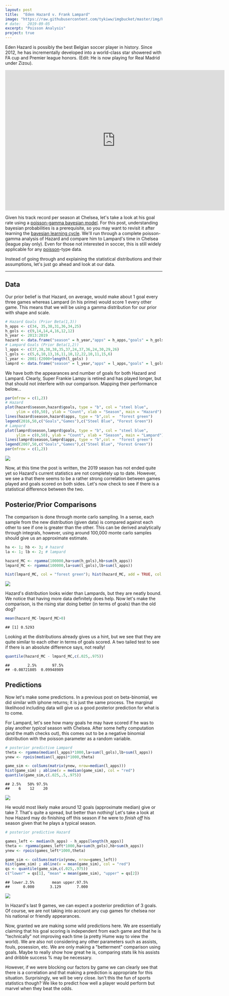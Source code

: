 ```yaml
---
layout: post
title:  "Eden Hazard v. Frank Lampard"
image: "https://raw.githubusercontent.com/tykiww/imgbucket/master/img/Hazard/2.png"
# date:   2019-09-05
excerpt: "Poisson Analysis"
project: true
---
```


Eden Hazard is possibly the best Belgian soccer player in history. Since 2012, he has incrementally developed into a world-class star showered with FA cup and Premier league honors. (Edit: He is now playing for Real Madrid under Zizou).

<iframe width="703" height="450" src="https://www.youtube.com/embed/bjW5yJB40KE" frameborder="0" allow="accelerometer; autoplay; encrypted-media; gyroscope; picture-in-picture" allowfullscreen></iframe>

Given his track record per season at Chelsea, let's take a look at his goal rate using a [poisson-gamma bayesian model](). For this post, understanding bayesian probabilities is a prerequisite, so you may want to revisit it after learning the [bayesian learning cycle](https://en.wikipedia.org/wiki/Bayesian_inference). We'll run through a complete poisson-gamma analysis of Hazard and compare him to Lampard's time in Chelsea (league play only). Even for those not interested in soccer, this is still widely applicable for any [poisson](https://en.wikipedia.org/wiki/Poisson_distribution)-type data. 

Instead of going through and explaining the statistical distributions and their assumptions, let's just go ahead and look at our data.

<hr>

## Data

Our prior belief is that Hazard, on average, would make about 1 goal every three games whereas Lampard (in his prime) would score 1 every other game. This means that we will be using a gamma distribution for our prior with shape and scale.

```r
# Hazard Goals (Prior Beta(1,3))
h_apps <- c(34, 35,38,31,36,34,25)
h_gols <- c(9,14,14,4,16,12,12)
h_year <- 2013:2019
hazard <- data.frame("season" = h_year,"apps" = h_apps,"goals" = h_gols)
# Lampard Goals (Prior Beta(1,2))
l_apps <- c(37,38,38,38,35,37,24,37,36,24,30,29,26)
l_gols <- c(5,6,10,13,16,11,10,12,22,10,11,15,6)
l_year <- 2001:(2000+length(l_gols) )
lamprd <- data.frame("season" = l_year,"apps" = l_apps,"goals" = l_gols)
```

We have both the appearances and number of goals for both Hazard and Lampard. Clearly, Super Frankie Lampy is retired and has played longer, but that should not interfere with our comparison. Mapping their performance below...

```r
par(mfrow = c(1,2))
# Hazard
plot(hazard$season,hazard$goals, type = "b", col = "steel blue",
     ylim = c(0,50), ylab = "Count", xlab = "Season", main = "Hazard")
lines(hazard$season,hazard$apps, type = "b",col =  "forest green")
legend(2016,50,c("Goals","Games"),c("Steel Blue", "Forest Green"))
# Lampard
plot(lamprd$season,lamprd$goals, type = "b", col = "steel blue",
     ylim = c(0,50), ylab = "Count", xlab = "Season", main = "Lampard")
lines(lamprd$season,lamprd$apps, type = "b",col =  "forest green")
legend(2007,50,c("Goals","Games"),c("Steel Blue", "Forest Green"))
par(mfrow = c(1,2))
```

![](https://raw.githubusercontent.com/tykiww/imgbucket/master/img/Hazard/1.png)

Now, at this time the post is written, the 2019 season has not ended quite yet so Hazard's current statistics are not completely up to date. However, we see a that there seems to be a rather strong correlation between games played and goals scored on both sides. Let's now check to see if there is a statistical difference between the two. 

## Posterior/Prior Comparisons

The comparison is done through monte carlo sampling. In a sense, each sample from the new distribution (given data) is compared against each other to see if one is greater than the other. This can be derived analytically through integrals, however, using around 100,000 monte carlo samples should give us an approximate estimate.

```r
ha <- 1; hb <- 3; # hazard
la <- 1; lb <- 2; # lampard

hazard_MC <- rgamma(100000,ha+sum(h_gols),hb+sum(h_apps))
lmpard_MC <- rgamma(100000,la+sum(l_gols),lb+sum(l_apps))

hist(lmpard_MC, col = "forest green"); hist(hazard_MC, add = TRUE, col = "steel blue");
```

![](https://raw.githubusercontent.com/tykiww/imgbucket/master/img/Hazard/2.png)

Hazard's distribution looks wider than Lampards, but they are neatly bound. We notice that having more data definitely does help. Now let's make the comparison, is the rising star doing better (in terms of goals) than the old dog?

```r
mean(hazard_MC-lmpard_MC>0) 
```

    ## [1] 0.5293

Looking at the distributions already gives us a hint, but we see that they are quite similar to each other in terms of goals scored. A two tailed test to see if there is an absolute difference says, not really!

```r
quantile(hazard_MC - lmpard_MC,c(.025,.975))
```

    ##        2.5%       97.5% 
    ## -0.08721805  0.09948989

## Predictions

Now let's make some predictions. In a previous post on beta-binomial, we did similar with iphone returns; it is just the same process. The marginal likelihood including data will give us a good posterior prediction for what is to come.

For Lampard, let's see how many goals he may have scored if he was to play another <i>typical</i> season with Chelsea. After some hefty computation (and the math checks out), this comes out to be a negative binomial distribution with the poisson parameter as a random variable. 

```r
# posterior predictive Lampard
theta <- rgamma(median(l_apps)*1000,la+sum(l_gols),lb+sum(l_apps))
ynew <- rpois(median(l_apps)*1000,theta)

game_sim <- colSums(matrix(ynew, nrow=median(l_apps)))
hist(game_sim) ; abline(v = median(game_sim), col = "red")
quantile(game_sim,c(.025,.5,.975))
```

    ## 2.5%   50% 97.5% 
    ##    6    12    20 

![](https://raw.githubusercontent.com/tykiww/imgbucket/master/img/Hazard/3.png)

He would most likely make around 12 goals (approximate median) give or take 7. That's quite a spread, but better than nothing! Let's take a look at how Hazard may do finishing off this season if he were to *finish off* his season given that he plays a typical season.

```r
# posterior predictive Hazard

games_left <- median(h_apps) - h_apps[length(h_apps)]
theta <- rgamma(games_left*1000,ha+sum(h_gols),hb+sum(h_apps))
ynew <- rpois(games_left*1000,theta)

game_sim <- colSums(matrix(ynew, nrow=games_left))
hist(game_sim) ; abline(v = mean(game_sim), col = "red")
qs <- quantile(game_sim,c(.025,.975))
c("lower" = qs[1], "mean" = mean(game_sim), "upper" = qs[2])
```

    ## lower.2.5%        mean upper.97.5% 
    ##      0.000       3.129       7.000 

![](https://raw.githubusercontent.com/tykiww/imgbucket/master/img/Hazard/4.png)

In Hazard's last 9 games, we can expect a posterior prediction of 3 goals. Of course, we are not taking into account any cup games for chelsea nor his national or friendly appearances.

Now, granted we are making some wild predictions here. We are essentially claiming that his goal scoring is independent from each game and that he is "technically" not improving each time (a pretty Hume way to view the world). We are also not considering any other parameters such as assists, fouls, posession, etc. We are only making a "betterment" comparison using goals. Maybe to really show how great he is, comparing stats lik his assists and dribble success % may be necessary.

However, if we were blocking our factors by game we can clearly see that there is a correlation and that making a prediction is appropriate for this situation. Surprisingly, we will be very close. Isn't this the fun of sports statistics though? We like to predict how well a player would perform but marvel when they beat the odds.
